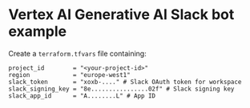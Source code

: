 # Vertex AI Generative AI Slack bot example

Create a `terraform.tfvars` file containing:

```hcl
project_id        = "<your-project-id>"
region            = "europe-west1"
slack_token       = "xoxb-...." # Slack OAuth token for workspace
slack_signing_key = "8e................02f" # Slack signing key
slack_app_id      = "A........L" # App ID
```